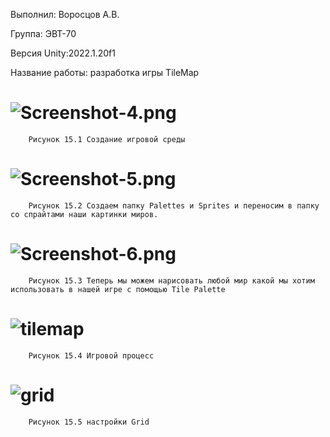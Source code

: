 Выполнил: Воросцов А.В.

Группа: ЭВТ-70

Версия Unity:2022.1.20f1

Название работы: разработка игры TileMap

# ![Screenshot-4.png](https://i.postimg.cc/ZqWyPD46/Screenshot-4.png)
		Рисунок 15.1 Создание игровой среды

# ![Screenshot-5.png](https://i.postimg.cc/jjBnMQSm/Screenshot-5.png)
		Рисунок 15.2 Создаем папку Palettes и Sprites и переносим в папку со спрайтами наши картинки миров.

# ![Screenshot-6.png](https://i.postimg.cc/prHhHW8B/Screenshot-6.png)
		Рисунок 15.3 Теперь мы можем нарисовать любой мир какой мы хотим использовать в нашей игре с помощью Tile Palette	
		
# ![tilemap](https://user-images.githubusercontent.com/119409903/205279516-25af3aa2-48a4-4d40-80c7-159ccef3c22c.jpg)
		Рисунок 15.4 Игровой процесс
		
# ![grid](https://user-images.githubusercontent.com/119409903/205279577-588c2a99-cf3b-430f-a11b-5abec4986ff9.jpg)
		Рисунок 15.5 настройки Grid
